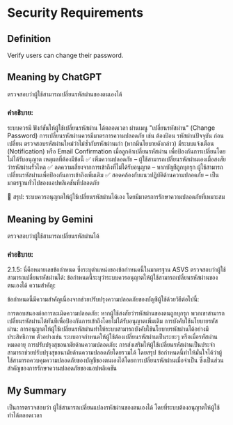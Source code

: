 # Security Requirements

## Definition

Verify users can change their password.

## Meaning by ChatGPT

ตรวจสอบว่าผู้ใช้สามารถเปลี่ยนรหัสผ่านของตนเองได้

### คำอธิบาย:
ระบบควรมี ฟังก์ชันให้ผู้ใช้เปลี่ยนรหัสผ่าน ได้ตลอดเวลา ผ่านเมนู "เปลี่ยนรหัสผ่าน" (Change Password)
การเปลี่ยนรหัสผ่านควรมีมาตรการความปลอดภัย เช่น
ต้องป้อน รหัสผ่านปัจจุบัน ก่อนเปลี่ยน
ตรวจสอบรหัสผ่านใหม่ว่าไม่ซ้ำกับรหัสผ่านเก่า (หากมีนโยบายดังกล่าว)
มีระบบแจ้งเตือน (Notification) หรือ Email Confirmation เมื่อลูกค้าเปลี่ยนรหัสผ่าน เพื่อป้องกันการเปลี่ยนโดยไม่ได้รับอนุญาต
เหตุผลที่ต้องมีข้อนี้
✅ เพิ่มความปลอดภัย – ผู้ใช้สามารถเปลี่ยนรหัสผ่านเองเมื่อสงสัยว่ารหัสผ่านรั่วไหล
✅ ลดความเสี่ยงจากการเข้าถึงที่ไม่ได้รับอนุญาต – หากบัญชีถูกบุกรุก ผู้ใช้สามารถเปลี่ยนรหัสผ่านเพื่อป้องกันการเข้าถึงเพิ่มเติม
✅ สอดคล้องกับแนวปฏิบัติด้านความปลอดภัย – เป็นมาตรฐานทั่วไปของแอปพลิเคชันที่ปลอดภัย

🔹 สรุป: ระบบควรอนุญาตให้ผู้ใช้เปลี่ยนรหัสผ่านได้เอง โดยมีมาตรการรักษาความปลอดภัยที่เหมาะสม

## Meaning by Gemini

ตรวจสอบว่าผู้ใช้สามารถเปลี่ยนรหัสผ่านได้

### คำอธิบาย:

2.1.5: นี่คือหมายเลขข้อกำหนด ซึ่งระบุตำแหน่งของข้อกำหนดนี้ในมาตรฐาน ASVS
ตรวจสอบว่าผู้ใช้สามารถเปลี่ยนรหัสผ่านได้: ข้อกำหนดนี้ระบุว่าระบบควรอนุญาตให้ผู้ใช้สามารถเปลี่ยนรหัสผ่านของตนเองได้
ความสำคัญ:

ข้อกำหนดนี้มีความสำคัญเนื่องจากช่วยปรับปรุงความปลอดภัยของบัญชีผู้ใช้ด้วยวิธีต่อไปนี้:

การตอบสนองต่อการละเมิดความปลอดภัย: หากผู้ใช้สงสัยว่ารหัสผ่านของตนถูกบุกรุก พวกเขาสามารถเปลี่ยนรหัสผ่านได้ทันทีเพื่อป้องกันการเข้าถึงโดยไม่ได้รับอนุญาตเพิ่มเติม
การบังคับใช้นโยบายรหัสผ่าน: การอนุญาตให้ผู้ใช้เปลี่ยนรหัสผ่านทำให้ระบบสามารถบังคับใช้นโยบายรหัสผ่านได้อย่างมีประสิทธิภาพ ตัวอย่างเช่น ระบบอาจกำหนดให้ผู้ใช้ต้องเปลี่ยนรหัสผ่านเป็นระยะๆ หรือเมื่อรหัสผ่านหมดอายุ
การปรับปรุงสุขอนามัยด้านความปลอดภัย: การส่งเสริมให้ผู้ใช้เปลี่ยนรหัสผ่านเป็นประจำสามารถช่วยปรับปรุงสุขอนามัยด้านความปลอดภัยโดยรวมได้
โดยสรุป ข้อกำหนดนี้ทำให้มั่นใจได้ว่าผู้ใช้สามารถควบคุมความปลอดภัยของบัญชีของตนเองได้โดยการเปลี่ยนรหัสผ่านเมื่อจำเป็น ซึ่งเป็นส่วนสำคัญของการรักษาความปลอดภัยของแอปพลิเคชัน

## My Summary

เป็นการตรวจสอบว่า ผู้ใช้สามารถเปลี่ยนแปลงรหัสผ่านของตนเองได้ โดยที่ระบบต้องอนุญาตให้ผู้ใช้ทำได้ตลอดเวลา
